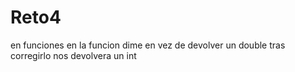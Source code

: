 # Reto4

en funciones en la funcion dime en vez de devolver un double tras corregirlo nos devolvera un int
